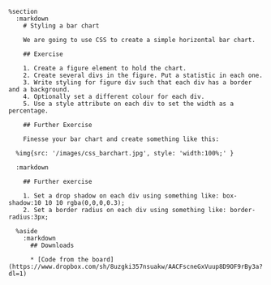     %section
      :markdown
        # Styling a bar chart

        We are going to use CSS to create a simple horizontal bar chart.

        ## Exercise

        1. Create a figure element to hold the chart.
        2. Create several divs in the figure. Put a statistic in each one.
        3. Write styling for figure div such that each div has a border and a background.
        4. Optionally set a different colour for each div.
        5. Use a style attribute on each div to set the width as a percentage.

        ## Further Exercise

        Finesse your bar chart and create something like this:

      %img{src: '/images/css_barchart.jpg', style: 'width:100%;' }

      :markdown

        ## Further exercise

        1. Set a drop shadow on each div using something like: box-shadow:10 10 10 rgba(0,0,0,0.3);
        2. Set a border radius on each div using something like: border-radius:3px;

      %aside
        :markdown
          ## Downloads

          * [Code from the board](https://www.dropbox.com/sh/8uzgki357nsuakw/AACFscneGxVuup8D9OF9rBy3a?dl=1)

